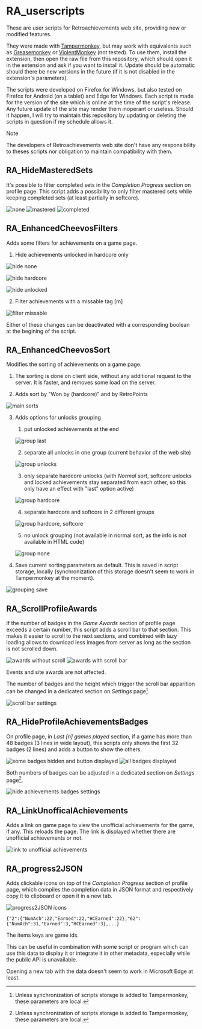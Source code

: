 # RA_userscripts

These are user scripts for Retroachievements web site, providing new or modified features.

They were made with [Tampermonkey](https://www.tampermonkey.net/), but may work with equivalents such as [Greasemonkey](https://addons.mozilla.org/fr/firefox/addon/greasemonkey/) or [ViolentMonkey](https://violentmonkey.github.io/) (not tested).
To use them, install the extension, then open the raw file from this repository, which should open it in the extension and ask if you want to install it. Update should be automatic should there be new versions in the future (if it is not disabled in the extension's parameters).

The scripts were developed on Firefox for Windows, but also tested on Firefox for Android (on a tablet) and Edge for Windows.
Each script is made for the version of the site which is online at the time of the script's release. Any future update of the site may render them inoperant or useless. Should it happen, I will try to maintain this repository by updating or deleting the scripts in question if my schedule allows it.
> [!NOTE]
> The developers of Retroachievements web site don't have any responsibility to theses scripts nor obligation to maintain compatibility with them.

## RA_HideMasteredSets

It's possible to filter completed sets in the *Completion Progress* section on profile page. This script adds a possibility to only filter mastered sets while keeping completed sets (at least partially in softcore).

![none](/assets/HideMasteredSets_none.png) ![mastered](/assets/HideMasteredSets_mastered.png) ![completed](/assets/HideMasteredSets_completed.png)

## RA_EnhancedCheevosFilters

Adds some filters for achievements on a game page.

1. Hide achievements unlocked in hardcore only

![hide none](/assets/EnhancedCheevosFilters_hide_none.png)

![hide hardcore](/assets/EnhancedCheevosFilters_hide_hardcore.png)

![hide unlocked](/assets/EnhancedCheevosFilters_hide_unlocked.png)

2. Filter achievements with a missable tag [m]

![filter missable](/assets/EnhancedCheevosFilters_missable.png)

Either of these changes can be deactivated with a corresponding boolean at the begining of the script.

## RA_EnhancedCheevosSort

Modifies the sorting of achievements on a game page.

1. The sorting is done on client side, without any additional request to the server. It is faster, and removes some load on the server.

2. Adds sort by "Won by (hardcore)" and by RetroPoints

![main sorts](/assets/EnhancedCheevosSort_main_sorts.png)

3. Adds options for unlocks grouping
   1. put unlocked achievements at the end

   ![group last](/assets/EnhancedCheevosSort_group_last.png)

   2. separate all unlocks in one group (current behavior of the web site)

   ![group unlocks](/assets/EnhancedCheevosSort_group_unlocks.png)

   3. only separate hardcore unlocks (with *Normal* sort, softcore unlocks and locked achievements stay separated from each other, so this only have an effect with "last" option active)

   ![group hardcore](/assets/EnhancedCheevosSort_group_HC.png)

   4. separate hardcore and softcore in 2 different groups

   ![group hardcore, softcore](/assets/EnhancedCheevosSort_group_HCSC.png)

   5. no unlock grouping (not available in normal sort, as the info is not available in HTML code)

   ![group none](/assets/EnhancedCheevosSort_group_none.png)

4. Save current sorting parameters as default. This is saved in script storage, locally (synchronization of this storage doesn't seem to work in Tampermonkey at the moment).

![grouping save](/assets/EnhancedCheevosSort_save.png)

## RA_ScrollProfileAwards

If the number of badges in the *Game Awards* section of profile page exceeds a certain number, this script adds a scroll bar to that section.
This makes it easier to scroll to the next sections, and combined with lazy loading allows to download less images from server as long as the section is not scrolled down.

![awards without scroll](/assets/ScrollProfileAwards_without.png) ![awards with scroll bar](/assets/ScrollProfileAwards_with.png)

Events and site awards are not affected.

The number of badges and the height which trigger the scroll bar apparition can be changed in a dedicated section on *Settings* page[^1].

![scroll bar settings](/assets/ScrollProfileAwards_settings.png)

## RA_HideProfileAchievementsBadges

On profile page, in *Last [n] games played* section, if a game has more than 48 badges (3 lines in wide layout), this scripts only shows the first 32 badges (2 lines) and adds a button to show the others.

![some badges hidden and button displayed](/assets/HideProfileAchievementsBadges_button.png) ![all badges displayed](/assets/HideProfileAchievementsBadges_clicked.png)

Both numbers of badges can be adjusted in a dedicated section on *Settings* page[^1].

![hide achievements badges settings](/assets/HideProfileAchievementsBadges_settings.png)

## RA_LinkUnofficalAchievements

Adds a link on game page to view the unofficial achievements for the game, if any. This reloads the page. The link is displayed whether there are unofficial achievements or not.

![link to unofficial achievements](/assets/LinkUnofficalAchievements_link.png)

## RA_progress2JSON

Adds clickable icons on top of the *Completion Progress* section of profile page, which compiles the completion data in JSON format and respectively copy it to clipboard or open it in a new tab.

![progress2JSON icons](/assets/progress2JSON_icons.png)

````
{"2":{"NumAch":22,"Earned":22,"HCEarned":22},"62":{"NumAch":31,"Earned":3,"HCEarned":3},...}
````
The items keys are game ids.

This can be useful in combination with some script or program which can use this data to display it or integrate it in other metadata, especially while the public API is unavailable.

Opening a new tab with the data doesn't seem to work in Microsoft Edge at least.

[^1]: Unless synchronization of scripts storage is added to Tampermonkey, these parameters are local.